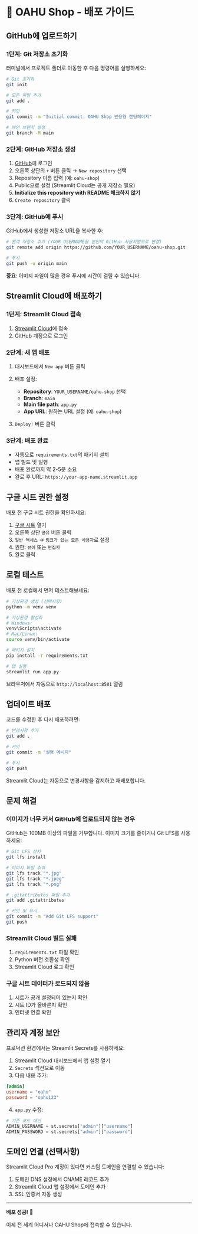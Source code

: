 # 🚀 OAHU Shop - 배포 가이드

## GitHub에 업로드하기

### 1단계: Git 저장소 초기화

터미널에서 프로젝트 폴더로 이동한 후 다음 명령어를 실행하세요:

```bash
# Git 초기화
git init

# 모든 파일 추가
git add .

# 커밋
git commit -m "Initial commit: OAHU Shop 반응형 랜딩페이지"

# 메인 브랜치 설정
git branch -M main
```

### 2단계: GitHub 저장소 생성

1. [GitHub](https://github.com)에 로그인
2. 오른쪽 상단의 `+` 버튼 클릭 → `New repository` 선택
3. Repository 이름 입력 (예: `oahu-shop`)
4. Public으로 설정 (Streamlit Cloud는 공개 저장소 필요)
5. **Initialize this repository with README 체크하지 않기**
6. `Create repository` 클릭

### 3단계: GitHub에 푸시

GitHub에서 생성한 저장소 URL을 복사한 후:

```bash
# 원격 저장소 추가 (YOUR_USERNAME을 본인의 GitHub 사용자명으로 변경)
git remote add origin https://github.com/YOUR_USERNAME/oahu-shop.git

# 푸시
git push -u origin main
```

**중요**: 이미지 파일이 많을 경우 푸시에 시간이 걸릴 수 있습니다.

## Streamlit Cloud에 배포하기

### 1단계: Streamlit Cloud 접속

1. [Streamlit Cloud](https://streamlit.io/cloud)에 접속
2. GitHub 계정으로 로그인

### 2단계: 새 앱 배포

1. 대시보드에서 `New app` 버튼 클릭
2. 배포 설정:
   - **Repository**: `YOUR_USERNAME/oahu-shop` 선택
   - **Branch**: `main`
   - **Main file path**: `app.py`
   - **App URL**: 원하는 URL 설정 (예: `oahu-shop`)

3. `Deploy!` 버튼 클릭

### 3단계: 배포 완료

- 자동으로 `requirements.txt`의 패키지 설치
- 앱 빌드 및 실행
- 배포 완료까지 약 2-5분 소요
- 완료 후 URL: `https://your-app-name.streamlit.app`

## 구글 시트 권한 설정

배포 전 구글 시트 권한을 확인하세요:

1. [구글 시트](https://docs.google.com/spreadsheets/d/1Cnd19QAMyNEgvEdfXTA1QtW0VMiTRMCBFGmrzKWezNQ/edit?usp=sharing) 열기
2. 오른쪽 상단 `공유` 버튼 클릭
3. `일반 액세스` → `링크가 있는 모든 사용자`로 설정
4. 권한: `뷰어` 또는 `편집자`
5. 완료 클릭

## 로컬 테스트

배포 전 로컬에서 먼저 테스트해보세요:

```bash
# 가상환경 생성 (선택사항)
python -m venv venv

# 가상환경 활성화
# Windows:
venv\Scripts\activate
# Mac/Linux:
source venv/bin/activate

# 패키지 설치
pip install -r requirements.txt

# 앱 실행
streamlit run app.py
```

브라우저에서 자동으로 `http://localhost:8501` 열림

## 업데이트 배포

코드를 수정한 후 다시 배포하려면:

```bash
# 변경사항 추가
git add .

# 커밋
git commit -m "설명 메시지"

# 푸시
git push
```

Streamlit Cloud는 자동으로 변경사항을 감지하고 재배포합니다.

## 문제 해결

### 이미지가 너무 커서 GitHub에 업로드되지 않는 경우

GitHub는 100MB 이상의 파일을 거부합니다. 이미지 크기를 줄이거나 Git LFS를 사용하세요:

```bash
# Git LFS 설치
git lfs install

# 이미지 파일 추적
git lfs track "*.jpg"
git lfs track "*.jpeg"
git lfs track "*.png"

# .gitattributes 파일 추가
git add .gitattributes

# 커밋 및 푸시
git commit -m "Add Git LFS support"
git push
```

### Streamlit Cloud 빌드 실패

1. `requirements.txt` 파일 확인
2. Python 버전 호환성 확인
3. Streamlit Cloud 로그 확인

### 구글 시트 데이터가 로드되지 않음

1. 시트가 공개 설정되어 있는지 확인
2. 시트 ID가 올바른지 확인
3. 인터넷 연결 확인

## 관리자 계정 보안

프로덕션 환경에서는 Streamlit Secrets를 사용하세요:

1. Streamlit Cloud 대시보드에서 앱 설정 열기
2. `Secrets` 섹션으로 이동
3. 다음 내용 추가:

```toml
[admin]
username = "oahu"
password = "oahu123"
```

4. `app.py` 수정:

```python
# 기존 코드 대신
ADMIN_USERNAME = st.secrets["admin"]["username"]
ADMIN_PASSWORD = st.secrets["admin"]["password"]
```

## 도메인 연결 (선택사항)

Streamlit Cloud Pro 계정이 있다면 커스텀 도메인을 연결할 수 있습니다:

1. 도메인 DNS 설정에서 CNAME 레코드 추가
2. Streamlit Cloud 앱 설정에서 도메인 추가
3. SSL 인증서 자동 생성

---

**배포 성공!** 🎉

이제 전 세계 어디서나 OAHU Shop에 접속할 수 있습니다.

